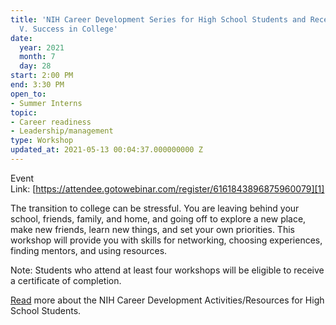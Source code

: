 ```yaml
---
title: 'NIH Career Development Series for High School Students and Recent Graduates:
  V. Success in College'
date:
  year: 2021
  month: 7
  day: 28
start: 2:00 PM
end: 3:30 PM
open_to:
- Summer Interns
topic:
- Career readiness
- Leadership/management
type: Workshop
updated_at: 2021-05-13 00:04:37.000000000 Z
---
```

Event
Link: [https://attendee.gotowebinar.com/register/6161843896875960079][1]

The transition to college can be stressful. You are leaving behind your
school, friends, family, and home, and going off to explore a new place,
make new friends, learn new things, and set your own priorities. This
workshop will provide you with skills for networking, choosing
experiences, finding mentors, and using resources.

Note: Students who attend at least four workshops will be eligible to
receive a certificate of completion.

[Read][2] more about the NIH Career Development Activities/Resources for
High School Students.



[1]: https://attendee.gotowebinar.com/register/6161843896875960079
[2]: https://www.training.nih.gov/nih_career_development_activities/resources_for_high_school_students
